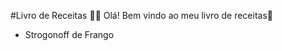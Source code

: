 #Livro de Receitas :man_cook:
Olá! Bem vindo ao meu livro de receitas:wave:
 - Strogonoff de Frango
